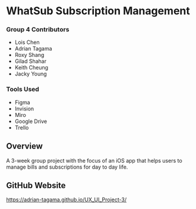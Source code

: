 <!-- This is ReadMe file -->
# WhatSub Subscription Management
### Group 4 Contributors
* Lois Chen
* Adrian Tagama
* Roxy Shang
* Gilad Shahar
* Keith Cheung
* Jacky Young
### Tools Used
* Figma
* Invision
* Miro
* Google Drive
* Trello
## Overview
A 3-week group project with the focus of an iOS app that helps users to manage bills and subscriptions for day to day life.
## GitHub Website
https://adrian-tagama.github.io/UX_UI_Project-3/

